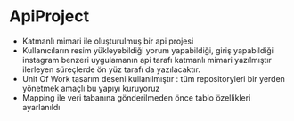 # ApiProject
- Katmanlı mimari ile oluşturulmuş bir api projesi
- Kullanıcıların resim yükleyebildiği yorum yapabildiği, giriş yapabildiği instagram benzeri uygulamanın 
api tarafı katmanlı mimari yazılmıştır ilerleyen süreçlerde ön yüz tarafı da yazılacaktır.
- Unit Of Work tasarım deseni kullanılmıştır : tüm repositoryleri bir yerden yönetmek amaçlı bu yapıyı kuruyoruz
- Mapping ile veri tabanına gönderilmeden önce tablo özellikleri ayarlanıldı
